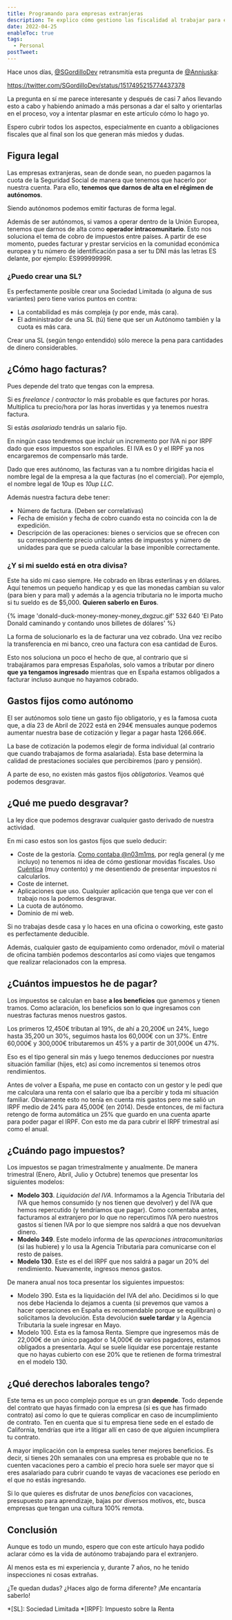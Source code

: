 ```yaml
---
title: Programando para empresas extranjeras
description: Te explico cómo gestiono las fiscalidad al trabajar para empresas extranjeras como autónomo
date: 2022-04-25
enableToc: true
tags:
  - Personal
postTweet:
---
```


Hace unos días, [@SGordilloDev](https://twitter.com/SGordilloDev) retransmitía esta pregunta de [@Anniuska](https://twitter.com/Anniuska):

https://twitter.com/SGordilloDev/status/1517495215774437378

La pregunta en sí me parece interesante y después de casi 7 años llevando esto a cabo y habiendo animado a más personas a dar el salto y orientarlas en el proceso, voy a intentar plasmar en este artículo cómo lo hago yo.

Espero cubrir todos los aspectos, especialmente en cuanto a obligaciones fiscales que al final son los que generan más miedos y dudas.

## Figura legal

Las empresas extranjeras, sean de donde sean, no pueden pagarnos la cuota de la Seguridad Social de manera que tenemos que hacerlo por nuestra cuenta. Para ello, **tenemos que darnos de alta en el régimen de autónomos**.

Siendo autónomos podemos emitir facturas de forma legal.

Además de ser autónomos, si vamos a operar dentro de la Unión Europea, tenemos que darnos de alta como **operador intracomunitario**. Esto nos soluciona el tema de cobro de impuestos entre países. A partir de ese momento, puedes facturar y prestar servicios en la comunidad económica europea y tu número de identificación pasa a ser tu DNI más las letras ES delante, por ejemplo: ES99999999R.

### ¿Puedo crear una SL?

Es perfectamente posible crear una Sociedad Limitada (o alguna de sus variantes) pero tiene varios puntos en contra:

* La contabilidad es más compleja (y por ende, más cara).
* El administrador de una SL (tú) tiene que ser un Autónomo también y la cuota es más cara.

Crear una SL (según tengo entendido) sólo merece la pena para cantidades de dinero considerables.

## ¿Cómo hago facturas?

Pues depende del trato que tengas con la empresa.

Si es *freelance* / *contractor* lo más probable es que factures por horas. Multiplica tu precio/hora por las horas invertidas y ya tenemos nuestra factura.

Si estás *asalariado* tendrás un salario fijo.

En ningún caso tendremos que incluir un incremento por IVA ni por IRPF dado que esos impuestos son españoles. El IVA es 0 y el IRPF ya nos encargaremos de compensarlo más tarde.

Dado que eres autónomo, las facturas van a tu nombre dirigidas hacia el nombre legal de la empresa a la que facturas (no el comercial). Por ejemplo, el nombre legal de 10up es *10up LLC*.

Además nuestra factura debe tener:

* Número de factura. (Deben ser correlativas)
* Fecha de emisión y fecha de cobro cuando esta no coincida con la de expedición.
* Descripción de las operaciones: bienes o servicios que se ofrecen con su correspondiente precio unitario antes de impuestos y número de unidades para que se pueda calcular la base imponible correctamente.

### ¿Y si mi sueldo está en otra divisa?

Este ha sido mi caso siempre. He cobrado en libras esterlinas y en dólares. Aquí tenemos un pequeño handicap y es que las monedas cambian su valor (para bien y para mal) y además a la agencia tributaria no le importa mucho si tu sueldo es de $5,000. **Quieren saberlo en Euros**.

{% image 'donald-duck-money-money-money_dxgzuc.gif' 532 640 'El Pato Donald caminando y contando unos billetes de dólares' %}

La forma de solucionarlo es la de facturar una vez cobrado. Una vez recibo la transferencia en mi banco, creo una factura con esa cantidad de Euros.

Esto nos soluciona un poco el hecho de que, al contrario que si trabajáramos para empresas Españolas, solo vamos a tributar por dinero **que ya tengamos ingresado** mientras que en España estamos obligados a facturar incluso aunque no hayamos cobrado.

## Gastos fijos como autónomo

El ser autónomos solo tiene un gasto fijo obligatorio, y es la famosa cuota que, a día 23 de Abril de 2022 está en 294€ mensuales aunque podemos aumentar nuestra base de cotización y llegar a pagar hasta 1266.66€.

La base de cotización la podemos elegir de forma individual (al contrario que cuando trabajamos de forma asalariada). Esta base determina la calidad de prestaciones sociales que percibiremos (paro y pensión).

A parte de eso, no existen más gastos fijos *obligatorios*. Veamos qué podemos desgravar.

## ¿Qué me puedo desgravar?

La ley dice que podemos desgravar cualquier gasto derivado de nuestra actividad.

En mi caso estos son los gastos fijos que suelo deducir:

* Coste de la gestoría. [Como contaba @n03m1ms](https://twitter.com/n03m1ms/status/1512060866623119362), por regla general (y me incluyo) no tenemos ni idea de cómo gestionar movidas fiscales. Uso [Cuéntica](cuentica.com) (muy contento) y me desentiendo de presentar impuestos ni calcularlos.
* Coste de internet.
* Aplicaciones que uso. Cualquier aplicación que tenga que ver con el trabajo nos la podemos desgravar.
* La cuota de autónomo.
* Dominio de mi web.

Si no trabajas desde casa y lo haces en una oficina o coworking, este gasto es perfectamente deducible.

Además, cualquier gasto de equipamiento como ordenador, móvil o material de oficina también podemos descontarlos así como viajes que tengamos que realizar relacionados con la empresa.

## ¿Cuántos impuestos he de pagar?

Los impuestos se calculan en base **a los beneficios** que ganemos y tienen tramos. Como aclaración, los beneficios son lo que ingresamos con nuestras facturas menos nuestros gastos.

Los primeros 12,450€ tributan al 19%, de ahí a 20,200€ un 24%, luego hasta 35,200 un 30%, seguimos hasta los 60,000€ con un 37%. Entre 60,000€ y 300,000€ tributaremos un 45% y a partir de 301,000€ un 47%.

Eso es el tipo general sin más y luego tenemos deducciones por nuestra situación familiar (hijes, etc) así como incrementos si tenemos otros rendimientos.

Antes de volver a España, me puse en contacto con un gestor y le pedí que me calculara una renta con el salario que iba a percibir y toda mi situación familiar. Obviamente esto no tenía en cuenta mis gastos pero me salió un IRPF medio de 24% para 45,000€ (en 2014). Desde entonces, de mi factura retengo de forma automática un 25% que guardo en una cuenta aparte para poder pagar el IRPF. Con esto me da para cubrir el IRPF trimestral así como el anual.

## ¿Cuándo pago impuestos?

Los impuestos se pagan trimestralmente y anualmente. De manera trimestral (Enero, Abril, Julio y Octubre) tenemos que presentar los siguientes modelos:

* **Modelo 303**. _Liquidación del IVA_. Informamos a la Agencia Tributaria del IVA que hemos consumido (y nos tienen que devolver) y del IVA que hemos repercutido (y tendríamos que pagar). Como comentaba antes, facturamos al extranjero por lo que no repercutimos IVA pero nuestros gastos sí tienen IVA por lo que siempre nos saldrá a que nos devuelvan dinero.
* **Modelo 349**. Este modelo informa de las _operaciones intracomunitarias_ (si las hubiere) y lo usa la Agencia Tributaria para comunicarse con el resto de países.
* **Modelo 130**. Este es el del IRPF que nos saldrá a pagar un 20% del rendimiento. Nuevamente, ingresos menos gastos.

De manera anual nos toca presentar los siguientes impuestos:

* Modelo 390. Esta es la liquidación del IVA del año. Decidimos si lo que nos debe Hacienda lo dejamos a cuenta (si prevemos que vamos a hacer operaciones en España es recomendable porque se equilibran) o solicitamos la devolución. Esta devolución **suele tardar** y la Agencia Tributaria la suele ingresar en Mayo.
* Modelo 100. Esta es la famosa Renta. Siempre que ingresemos más de 22,000€ de un único pagador o 14,000€ de varios pagadores, estamos obligados a presentarla. Aquí se suele liquidar ese porcentaje restante que no hayas cubierto con ese 20% que te retienen de forma trimestral en el modelo 130.

## ¿Qué derechos laborales tengo?

Este tema es un poco complejo porque es un gran **depende**. Todo depende del contrato que hayas firmado con la empresa (si es que has firmado contrato) así como lo que te quieras complicar en caso de incumplimiento de contrato. Ten en cuenta que si tu empresa tiene sede en el estado de California, tendrías que irte a litigar allí en caso de que alguien incumpliera tu contrato.

A mayor implicación con la empresa sueles tener mejores beneficios. Es decir, si tienes 20h semanales con una empresa es probable que no te cuenten vacaciones pero a cambio el precio hora suele ser mayor que si eres asalariado para cubrir cuando te vayas de vacaciones ese período en el que no estás ingresando.

Si lo que quieres es disfrutar de unos *beneficios* con vacaciones, presupuesto para aprendizaje, bajas por diversos motivos, etc, busca empresas que tengan una cultura 100% remota.

## Conclusión

Aunque es todo un mundo, espero que con este artículo haya podido aclarar cómo es la vida de autónomo trabajando para el extranjero.

Al menos esta es mi experiencia y, durante 7 años, no he tenido inspecciones ni cosas extrañas.

¿Te quedan dudas? ¿Haces algo de forma diferente? ¡Me encantaría saberlo!

*[SL]: Sociedad Limitada
*[IRPF]: Impuesto sobre la Renta
